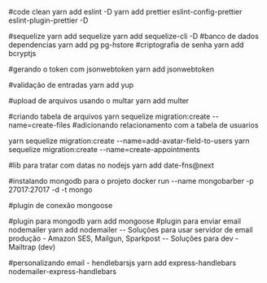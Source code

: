 #code clean
yarn add eslint -D
yarn add prettier eslint-config-prettier eslint-plugin-prettier -D

#sequelize
yarn add sequelize
yarn add sequelize-cli -D
#banco de dados dependencias
yarn add pg pg-hstore
#criptografia de senha
yarn add bcryptjs

#gerando o token com jsonwebtoken
yarn add jsonwebtoken

#validação de entradas
yarn add yup

#upload de arquivos usando o multar
yarn add multer

#criando tabela de arquivos
yarn sequelize migration:create --name=create-files
#adicionando relacionamento com a tabela de usuarios

yarn sequelize migration:create --name=add-avatar-field-to-users
yarn sequelize migration:create --name=create-appointments

#lib para tratar com datas no nodejs
yarn add date-fns@next

#instalando mongodb para o projeto
docker run --name mongobarber -p 27017:27017 -d -t mongo

#plugin de conexão mongoose

#plugin para mongodb
yarn add mongoose
#plugin para enviar email nodemailer
yarn add nodemailer
-- Soluções para usar servidor de email produção - Amazon SES, Mailgun, Sparkpost
-- Soluções para dev - Mailtrap (dev)

#personalizando email - hendlebarsjs
yarn add express-handlebars nodemailer-express-handlebars
